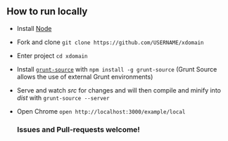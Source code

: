 ## How to run locally

* Install [Node](http://nodejs.org)

* Fork and clone `git clone https://github.com/USERNAME/xdomain`

* Enter project `cd xdomain`

* Install [`grunt-source`](https://github.com/jpillora/grunt-source) with `npm install -g grunt-source` (Grunt Source allows the use of external Grunt environments)

* Serve and watch *src* for changes and will then compile and minify into *dist* with `grunt-source --server`

* Open Chrome `open http://localhost:3000/example/local`

  ### Issues and Pull-requests welcome!